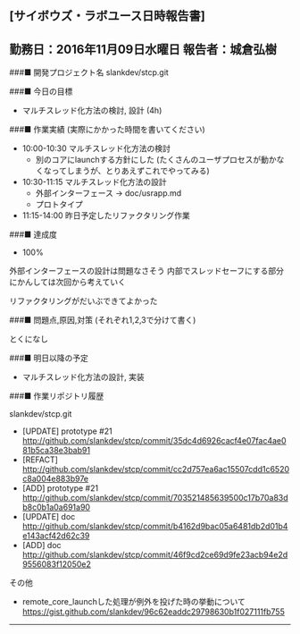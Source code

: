 

[サイボウズ・ラボユース日時報告書]
---------------------------------------------------------------------------
勤務日：2016年11月09日水曜日
報告者：城倉弘樹
---------------------------------------------------------------------------
###■ 開発プロジェクト名
 slankdev/stcp.git


###■ 今日の目標

 - マルチスレッド化方法の検討, 設計 (4h)


###■ 作業実績 (実際にかかった時間を書いてください)

 - 10:00-10:30 マルチスレッド化方法の検討
	 - 別のコアにlaunchする方針にした
	   (たくさんのユーザプロセスが動かなくなってしまうが、とりあえずこれでやってみる)
 - 10:30-11:15 マルチスレッド化方法の設計
     - 外部インターフェース -> doc/usrapp.md
	 - プロトタイプ
 - 11:15-14:00 昨日予定したリファクタリング作業


###■ 達成度

 - 100%

外部インターフェースの設計は問題なさそう
内部でスレッドセーフにする部分にかんしては次回から考えていく

リファクタリングがだいぶできてよかった


###■ 問題点,原因,対策 (それぞれ1,2,3で分けて書く)

とくになし


###■ 明日以降の予定

 - マルチスレッド化方法の設計, 実装


###■ 作業リポジトリ履歴

slankdev/stcp.git
 - [UPDATE] prototype #21
   http://github.com/slankdev/stcp/commit/35dc4d6926cacf4e07fac4ae081b5ca38e3bab91
 - [REFACT]
   http://github.com/slankdev/stcp/commit/cc2d757ea6ac15507cdd1c6520c8a004e883b97e
 - [ADD] prototype #21
   http://github.com/slankdev/stcp/commit/703521485639500c17b70a83db8c0b1a0a691a90
 - [UPDATE] doc
   http://github.com/slankdev/stcp/commit/b4162d9bac05a6481db2d01b4e143acf42d62c39
 - [ADD] doc
   http://github.com/slankdev/stcp/commit/46f9cd2ce69d9fe23acb94e2d9556083f12050e2

その他
 - remote_core_launchした処理が例外を投げた時の挙動について
   https://gist.github.com/slankdev/96c62eaddc29798630b1f027111fb755

---------------------------------------------------------------------------


